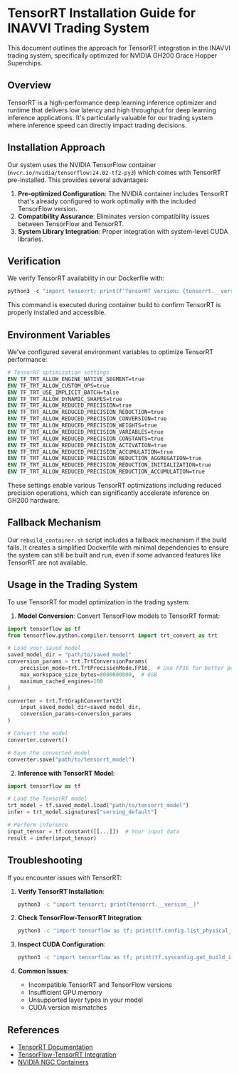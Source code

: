 # TensorRT Installation Guide for INAVVI Trading System

This document outlines the approach for TensorRT integration in the INAVVI trading system, specifically optimized for NVIDIA GH200 Grace Hopper Superchips.

## Overview

TensorRT is a high-performance deep learning inference optimizer and runtime that delivers low latency and high throughput for deep learning inference applications. It's particularly valuable for our trading system where inference speed can directly impact trading decisions.

## Installation Approach

Our system uses the NVIDIA TensorFlow container (`nvcr.io/nvidia/tensorflow:24.02-tf2-py3`) which comes with TensorRT pre-installed. This provides several advantages:

1. **Pre-optimized Configuration**: The NVIDIA container includes TensorRT that's already configured to work optimally with the included TensorFlow version.
2. **Compatibility Assurance**: Eliminates version compatibility issues between TensorFlow and TensorRT.
3. **System Library Integration**: Proper integration with system-level CUDA libraries.

## Verification

We verify TensorRT availability in our Dockerfile with:

```python
python3 -c "import tensorrt; print(f'TensorRT version: {tensorrt.__version__}')"
```

This command is executed during container build to confirm TensorRT is properly installed and accessible.

## Environment Variables

We've configured several environment variables to optimize TensorRT performance:

```dockerfile
# TensorRT optimization settings
ENV TF_TRT_ALLOW_ENGINE_NATIVE_SEGMENT=true
ENV TF_TRT_ALLOW_CUSTOM_OPS=true
ENV TF_TRT_USE_IMPLICIT_BATCH=false
ENV TF_TRT_ALLOW_DYNAMIC_SHAPES=true
ENV TF_TRT_ALLOW_REDUCED_PRECISION=true
ENV TF_TRT_ALLOW_REDUCED_PRECISION_REDUCTION=true
ENV TF_TRT_ALLOW_REDUCED_PRECISION_CONVERSION=true
ENV TF_TRT_ALLOW_REDUCED_PRECISION_WEIGHTS=true
ENV TF_TRT_ALLOW_REDUCED_PRECISION_VARIABLES=true
ENV TF_TRT_ALLOW_REDUCED_PRECISION_CONSTANTS=true
ENV TF_TRT_ALLOW_REDUCED_PRECISION_ACTIVATION=true
ENV TF_TRT_ALLOW_REDUCED_PRECISION_ACCUMULATION=true
ENV TF_TRT_ALLOW_REDUCED_PRECISION_REDUCTION_AGGREGATION=true
ENV TF_TRT_ALLOW_REDUCED_PRECISION_REDUCTION_INITIALIZATION=true
ENV TF_TRT_ALLOW_REDUCED_PRECISION_REDUCTION_ACCUMULATION=true
```

These settings enable various TensorRT optimizations including reduced precision operations, which can significantly accelerate inference on GH200 hardware.

## Fallback Mechanism

Our `rebuild_container.sh` script includes a fallback mechanism if the build fails. It creates a simplified Dockerfile with minimal dependencies to ensure the system can still be built and run, even if some advanced features like TensorRT are not available.

## Usage in the Trading System

To use TensorRT for model optimization in the trading system:

1. **Model Conversion**: Convert TensorFlow models to TensorRT format:

```python
import tensorflow as tf
from tensorflow.python.compiler.tensorrt import trt_convert as trt

# Load your saved model
saved_model_dir = "path/to/saved_model"
conversion_params = trt.TrtConversionParams(
    precision_mode=trt.TrtPrecisionMode.FP16,  # Use FP16 for better performance
    max_workspace_size_bytes=8000000000,  # 8GB
    maximum_cached_engines=100
)

converter = trt.TrtGraphConverterV2(
    input_saved_model_dir=saved_model_dir,
    conversion_params=conversion_params
)

# Convert the model
converter.convert()

# Save the converted model
converter.save("path/to/tensorrt_model")
```

2. **Inference with TensorRT Model**:

```python
import tensorflow as tf

# Load the TensorRT model
trt_model = tf.saved_model.load("path/to/tensorrt_model")
infer = trt_model.signatures["serving_default"]

# Perform inference
input_tensor = tf.constant([[...]])  # Your input data
result = infer(input_tensor)
```

## Troubleshooting

If you encounter issues with TensorRT:

1. **Verify TensorRT Installation**:
   ```bash
   python3 -c "import tensorrt; print(tensorrt.__version__)"
   ```

2. **Check TensorFlow-TensorRT Integration**:
   ```bash
   python3 -c "import tensorflow as tf; print(tf.config.list_physical_devices('GPU')); from tensorflow.python.compiler.tensorrt import trt_convert as trt; print(trt.is_tensorrt_enabled())"
   ```

3. **Inspect CUDA Configuration**:
   ```bash
   python3 -c "import tensorflow as tf; print(tf.sysconfig.get_build_info())"
   ```

4. **Common Issues**:
   - Incompatible TensorRT and TensorFlow versions
   - Insufficient GPU memory
   - Unsupported layer types in your model
   - CUDA version mismatches

## References

- [TensorRT Documentation](https://docs.nvidia.com/deeplearning/tensorrt/developer-guide/index.html)
- [TensorFlow-TensorRT Integration](https://www.tensorflow.org/tfrt)
- [NVIDIA NGC Containers](https://catalog.ngc.nvidia.com/orgs/nvidia/containers/tensorflow)